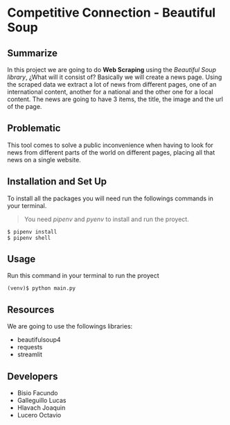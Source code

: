 # Competitive Connection - Beautiful Soup
## Summarize
In this project we are going to do **Web Scraping** using the *Beautiful Soup library*, ¿What will it consist of? Basically we will create a news page. Using the scraped data we extract a lot of news from different pages, one of an international content, another for a national and the other one for a local content.
The news are going to have 3 items, the title, the image and the url of the page.

## Problematic
This tool comes to solve a public inconvenience when having to look for news from different parts of the world on different pages, placing all that news on a single website.

## Installation and Set Up
To install all the packages you will need run the followings commands in your terminal.

> You need *pipenv* and *pyenv* to install and run the proyect.

```
$ pipenv install
$ pipenv shell
```
## Usage
Run this command in your terminal to run the proyect
```
(venv)$ python main.py
```
## Resources
We are going to use the followings libraries:
* beautifulsoup4 
* requests
* streamlit

## Developers
* Bisio Facundo
* Galleguillo Lucas
* Hlavach Joaquin
* Lucero Octavio

